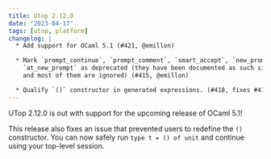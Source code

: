 ```yaml
---
title: Utop 2.12.0
date: "2023-04-17"
tags: [utop, platform]
changelog: |
  * Add support for OCaml 5.1 (#421, @emillon)

  * Mark `prompt_continue`, `prompt_comment`, `smart_accept`, `new_prompt_hooks`,
    `at_new_prompt` as deprecated (they have been documented as such since 2012
    and most of them are ignored) (#415, @emillon)

  * Qualify `()` constructor in generated expressions. (#418, fixes #417, @emillon)
---
```



UTop 2.12.0 is out with support for the upcoming release of OCaml 5.1!

This release also fixes an issue that prevented users to redefine the `()` constructor.
You can now safely run `type t = () of unit` and continue using your top-level session.
